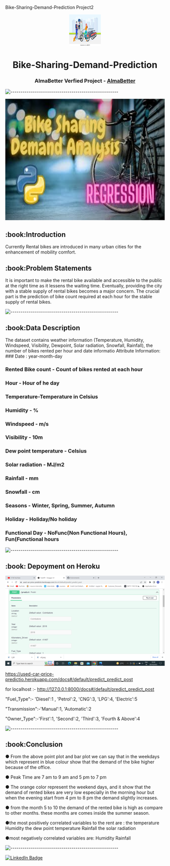 Bike-Sharing-Demand-Prediction Project2
<p align="center"> 
  <img src="images/2.jfif" alt="2.jfif" width="100px" height="100px">
<h1 align="center">  Bike-Sharing-Demand-Prediction  </h1> 
<h3 align="center"> AlmaBetter Verfied Project - <a href="https://www.almabetter.com/"> AlmaBetter </a> </h5>

![-----------------------------------------------------](https://raw.githubusercontent.com/andreasbm/readme/master/assets/lines/rainbow.png)

     
<p align="center"> 
<img src="images/all.jpg" alt="all.jpg" height="382px">
</p>
<h2> :book:Introduction</h2>
Currently Rental bikes are introduced in many urban cities for the enhancement of mobility comfort. 
 <h2> :book:Problem Statements</h2>
It is important to make the rental bike available and accessible to the public at the right time as it lessens the waiting time. Eventually, providing the city with a stable supply of rental bikes becomes a major concern. The crucial part is the prediction of bike count required at each hour for the stable supply of rental bikes.

![-----------------------------------------------------](https://raw.githubusercontent.com/andreasbm/readme/master/assets/lines/rainbow.png)


<h2> :book:Data Description</h2>
The dataset contains weather information (Temperature, Humidity, Windspeed, Visibility, Dewpoint, Solar radiation, Snowfall, Rainfall), the number of bikes rented per hour and date informatio
Attribute Information:
### Date : year-month-day

### Rented Bike count - Count of bikes rented at each hour

### Hour - Hour of he day

### Temperature-Temperature in Celsius

### Humidity - %

### Windspeed - m/s

### Visibility - 10m

### Dew point temperature - Celsius

### Solar radiation - MJ/m2

### Rainfall - mm

### Snowfall - cm

### Seasons - Winter, Spring, Summer, Autumn

### Holiday - Holiday/No holiday

### Functional Day - NoFunc(Non Functional Hours), Fun(Functional hours

![-----------------------------------------------------](https://raw.githubusercontent.com/andreasbm/readme/master/assets/lines/rainbow.png)

<h2> :book: Depoyment on Heroku</h2>

[![](https://github.com/sushant8525/used-car-price-prediction/blob/4242500f1d0aeb89fa3391eb533d5d19c82c08b3/images/car.png)](https://used-car-price-predictio.herokuapp.com/docs#/default/predict_predict_post
)

https://used-car-price-predictio.herokuapp.com/docs#/default/predict_predict_post

for localhost :- http://127.0.0.1:8000/docs#/default/predict_predict_post

"Fuel_Type":- 'Diesel':1  , 'Petrol':2,  'CNG':3,   'LPG':4,   'Electric':5

"Transmission":-'Manual':1,    'Automatic':2

"Owner_Type":-'First':1,   'Second':2,    'Third':3,    'Fourth & Above':4

![-----------------------------------------------------](https://raw.githubusercontent.com/andreasbm/readme/master/assets/lines/rainbow.png)

 <h2> :book:Conclusion</h2>
● From the above point plot and bar plot we can say that in the weekdays which represent in blue colour show that the demand of the bike higher because of the office. 

● Peak Time are 7 am to 9 am and 5 pm to 7 pm 

● The orange color represent the weekend days, and it show that the demand of rented bikes are very low especially in the morning hour but when the evening start from 
4 pm to 8 pm the demand slightly increases. 

● from the month 5 to 10 the demand of the rented bike is high as compare to other months. these months are comes inside the summer season. 

●the most positively correlated variables to the rent are : the temperature Humidity the dew point temperature Rainfall the solar radiation 

●most negatively correlated variables are: Humidity Rainfall

![-----------------------------------------------------](https://raw.githubusercontent.com/andreasbm/readme/master/assets/lines/rainbow.png)

[![LinkedIn Badge](https://img.shields.io/badge/LinkedIn-0077B5?style=for-the-badge&logo=linkedin&logoColor=white)](https://www.linkedin.com/in/sushant-jagtap-b93a771a/)
